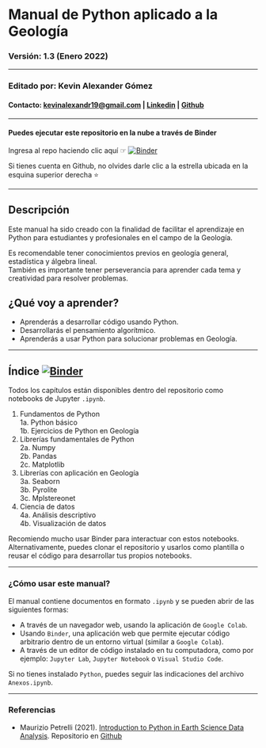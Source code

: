 # Manual de Python aplicado a la Geología
### **Versión: 1.3 (Enero 2022)**
***
### **Editado por: Kevin Alexander Gómez**
#### Contacto: kevinalexandr19@gmail.com | [Linkedin](https://www.linkedin.com/in/kevin-alexander-g%C3%B3mez-2b0263111/) | [Github](https://github.com/kevinalexandr19)
***
#### Puedes ejecutar este repositorio en la nube a través de Binder
Ingresa al repo haciendo clic aquí ☞ [![Binder](https://mybinder.org/badge_logo.svg)](https://mybinder.org/v2/gh/kevinalexandr19/manual-python-geologia/main?labpath=notebooks%2F0_inicio.ipynb)

Si tienes cuenta en Github, no olvides darle clic a la estrella ubicada en la esquina superior derecha ⭐

***
## Descripción
Este manual ha sido creado con la finalidad de facilitar el aprendizaje en Python para estudiantes y profesionales en el campo de la Geología.

Es recomendable tener conocimientos previos en geología general, estadística y álgebra lineal.\
También es importante tener perseverancia para aprender cada tema y creatividad para resolver problemas.


## ¿Qué voy a aprender?
- Aprenderás a desarrollar código usando Python.
- Desarrollarás el pensamiento algorítmico.
- Aprenderás a usar Python para solucionar problemas en Geología.


***
## **Índice** [![Binder](https://mybinder.org/badge_logo.svg)](https://mybinder.org/v2/gh/kevinalexandr19/manual-python-geologia/main?labpath=notebooks%2F0_inicio.ipynb)
Todos los capítulos están disponibles dentro del repositorio como notebooks de Jupyter `.ipynb`.

1. Fundamentos de Python\
  1a. Python básico\
  1b. Ejercicios de Python en Geología
2. Librerías fundamentales de Python\
  2a. Numpy\
  2b. Pandas\
  2c. Matplotlib
3. Librerías con aplicación en Geología\
  3a. Seaborn\
  3b. Pyrolite\
  3c. Mplstereonet
4. Ciencia de datos\
  4a. Análisis descriptivo\
  4b. Visualización de datos

Recomiendo mucho usar Binder para interactuar con estos notebooks. Alternativamente, puedes clonar el repositorio y usarlos como plantilla o reusar el código para desarrollar tus propios notebooks.




***
### ¿Cómo usar este manual?
El manual contiene documentos en formato `.ipynb` y se pueden abrir de las siguientes formas:
- A través de un navegador web, usando la aplicación de `Google Colab`.
- Usando `Binder`, una aplicación web que permite ejecutar código arbitrario dentro de un entorno virtual (similar a `Google Colab`).
- A través de un editor de código instalado en tu computadora, como por ejemplo: `Jupyter Lab`, `Jupyter Notebook` o `Visual Studio Code`.

Si no tienes instalado `Python`, puedes seguir las indicaciones del archivo `Anexos.ipynb`.

***
### Referencias
- Maurizio Petrelli (2021). [Introduction to Python in Earth Science Data Analysis](https://link.springer.com/book/10.1007/978-3-030-78055-5). Repositorio en [Github](https://github.com/petrelli-m/python_earth_science_book)










